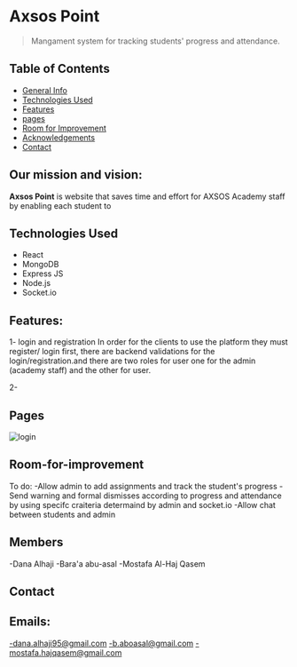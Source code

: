 # Axsos Point
>Mangament system for tracking students' progress and attendance.

## Table of Contents
* [General Info](#our-mission)
* [Technologies Used](#technologies-used)
* [Features](#features)
* [pages](#Pages)
* [Room for Improvement](#room-for-improvement)
* [Acknowledgements](#members)
* [Contact](#contact)

## Our mission and vision:
**Axsos Point** is website that saves time and effort for AXSOS Academy staff by enabling each student to

## Technologies Used
- React
- MongoDB
- Express JS
- Node.js
- Socket.io 

## Features:

1- login and registration
In order for the clients  to use the platform they must register/ login first,
there are backend validations for the login/registration.and there are two roles for user one for the admin (academy staff) and the other for user. 

2- 

## Pages

![login](http://github.com/)

## Room-for-improvement
To do:
-Allow admin to add assignments and track the student's progress 
-Send warning and formal dismisses according to progress and attendance by using specifc craiteria determaind by admin and socket.io
-Allow chat between students and admin

## Members
-Dana Alhaji
-Bara'a abu-asal
-Mostafa Al-Haj Qasem

## Contact
## Emails: 

-dana.alhaji95@gmail.com
-b.aboasal@gmail.com
-mostafa.hajqasem@gmail.com





